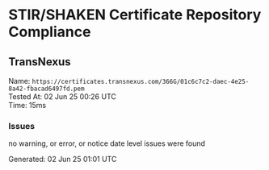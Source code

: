 # STIR/SHAKEN Certificate Repository Compliance

## TransNexus

Name: `https://certificates.transnexus.com/366G/01c6c7c2-daec-4e25-8a42-fbacad6497fd.pem`\
Tested At: 02 Jun 25 00:26 UTC\
Time: 15ms

### Issues

no warning, or error, or notice date level issues were found

Generated: 02 Jun 25 01:01 UTC